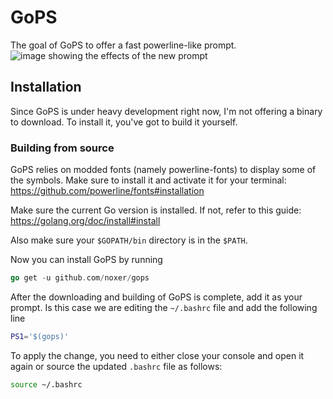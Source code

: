 # GoPS
The goal of GoPS to offer a fast powerline-like prompt.
![image showing the effects of the new prompt](https://raw.githubusercontent.com/noxer/gops/master/img/example.png)

## Installation
Since GoPS is under heavy development right now, I'm not offering a binary to download. To install it, you've got to build it yourself.

### Building from source
GoPS relies on modded fonts (namely powerline-fonts) to display some of the symbols. Make sure to install it and activate it for your terminal: <https://github.com/powerline/fonts#installation>

Make sure the current Go version is installed. If not, refer to this guide: <https://golang.org/doc/install#install>

Also make sure your `$GOPATH/bin` directory is in the `$PATH`.

Now you can install GoPS by running

```go
go get -u github.com/noxer/gops
```

After the downloading and building of GoPS is complete, add it as your prompt. Is this case we are editing the `~/.bashrc` file and add the following line

```bash
PS1='$(gops)'
```

To apply the change, you need to either close your console and open it again or source the updated `.bashrc` file as follows:

```bash
source ~/.bashrc
```
